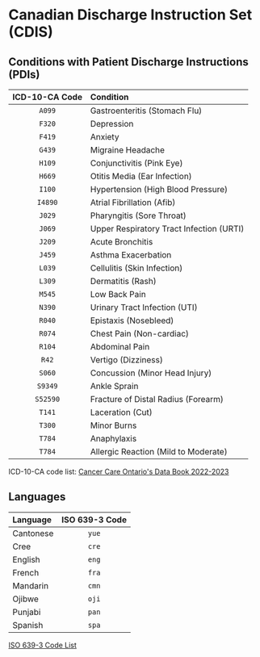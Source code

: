 # Canadian Discharge Instruction Set (CDIS)

## Conditions with Patient Discharge Instructions (PDIs)

| ICD-10-CA Code | Condition |
| :-: | :- |
| `A099` | Gastroenteritis (Stomach Flu) |
| `F320` | Depression |
| `F419` | Anxiety |
| `G439` | Migraine Headache |
| `H109` | Conjunctivitis (Pink Eye) |
| `H669` | Otitis Media (Ear Infection) |
| `I100` | Hypertension (High Blood Pressure) |
| `I4890` | Atrial Fibrillation (Afib) | 
| `J029` | Pharyngitis (Sore Throat) |
| `J069` | Upper Respiratory Tract Infection (URTI) |
| `J209` | Acute Bronchitis |
| `J459` | Asthma Exacerbation |
| `L039` | Cellulitis (Skin Infection) |
| `L309` | Dermatitis (Rash) |
| `M545` | Low Back Pain |
| `N390` | Urinary Tract Infection (UTI) |
| `R040` | Epistaxis (Nosebleed) |
| `R074` | Chest Pain (Non-cardiac) |
| `R104` | Abdominal Pain |
| `R42` | Vertigo (Dizziness) |
| `S060` | Concussion (Minor Head Injury) |
| `S9349` | Ankle Sprain |
| `S52590` | Fracture of Distal Radius (Forearm) |
| `T141` | Laceration (Cut) |
| `T300` | Minor Burns |
| `T784` | Anaphylaxis |
| `T784` | Allergic Reaction (Mild to Moderate) |

ICD-10-CA code list: [Cancer Care Ontario's Data Book 2022-2023](https://ext.cancercare.on.ca/ext/databook/db2223/Appendix/Appendix_1.18_-_ICD10CA_.htm)

## Languages

| Language | ISO 639-3 Code |
| :- | :-: |
| Cantonese | `yue` |
| Cree | `cre` |
| English | `eng` |
| French | `fra` |
| Mandarin | `cmn` |
| Ojibwe | `oji` |
| Punjabi | `pan` |
| Spanish | `spa` |

[ISO 639-3 Code List](https://iso639-3.sil.org/code_tables/639/data)
